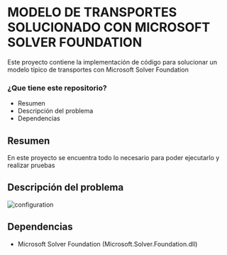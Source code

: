 # MODELO DE TRANSPORTES SOLUCIONADO CON MICROSOFT SOLVER FOUNDATION #

Este proyecto contiene la implementación de código para solucionar un modelo típico de transportes con Microsoft Solver Foundation

### ¿Que tiene este repositorio? ###

* Resumen
* Descripción del problema
* Dependencias

## Resumen ##

En este proyecto se encuentra todo lo necesario para poder ejecutarlo y realizar pruebas

## Descripción del problema ##

![configuration](https://github.com/stevensotelo/msfmodelotransporte/blob/master/descripcionproblema.png)

## Dependencias

* Microsoft Solver Foundation (Microsoft.Solver.Foundation.dll)
